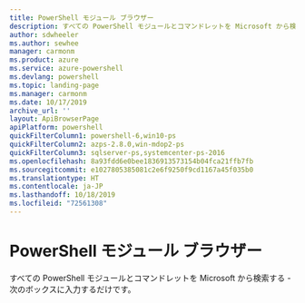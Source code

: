 ```yaml
---
title: PowerShell モジュール ブラウザー
description: すべての PowerShell モジュールとコマンドレットを Microsoft から検索する
author: sdwheeler
ms.author: sewhee
manager: carmonm
ms.product: azure
ms.service: azure-powershell
ms.devlang: powershell
ms.topic: landing-page
ms.manager: carmonm
ms.date: 10/17/2019
archive_url: ''
layout: ApiBrowserPage
apiPlatform: powershell
quickFilterColumn1: powershell-6,win10-ps
quickFilterColumn2: azps-2.8.0,win-mdop2-ps
quickFilterColumn3: sqlserver-ps,systemcenter-ps-2016
ms.openlocfilehash: 8a93fdd6e0bee1836913573154b04fca21ffb7fb
ms.sourcegitcommit: e1027805385081c2e6f9250f9cd1167a45f035b0
ms.translationtype: HT
ms.contentlocale: ja-JP
ms.lasthandoff: 10/18/2019
ms.locfileid: "72561308"
---
```

# <a name="powershell-module-browser"></a>PowerShell モジュール ブラウザー

すべての PowerShell モジュールとコマンドレットを Microsoft から検索する - 次のボックスに入力するだけです。

